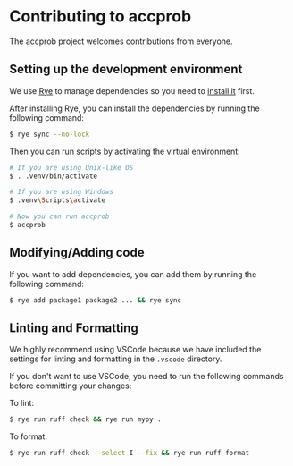 # Contributing to accprob

The accprob project welcomes contributions from everyone.

## Setting up the development environment

We use [Rye](https://rye-up.com/) to manage dependencies so you need to [install it](https://rye-up.com/guide/installation/) first.

After installing Rye, you can install the dependencies by running the following command:

```bash
$ rye sync --no-lock
```

Then you can run scripts by activating the virtual environment:

```bash
# If you are using Unix-like OS
$ . .venv/bin/activate

# If you are using Windows
$ .venv\Scripts\activate

# Now you can run accprob
$ accprob
```

## Modifying/Adding code

If you want to add dependencies, you can add them by running the following command:

```bash
$ rye add package1 package2 ... && rye sync
```

## Linting and Formatting

We highly recommend using VSCode because we have included the settings for linting and formatting in the `.vscode` directory.

If you don't want to use VSCode, you need to run the following commands before committing your changes:

To lint:
```bash
$ rye run ruff check && rye run mypy .
```

To format:
```bash
$ rye run ruff check --select I --fix && rye run ruff format
```
